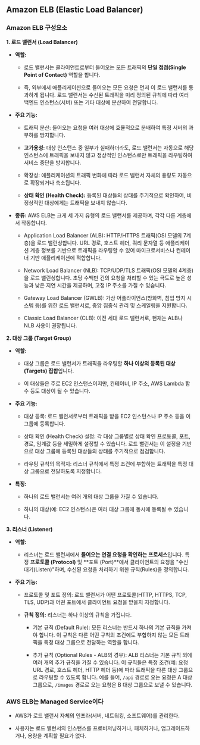 ## Amazon ELB (Elastic Load Balancer)

### Amazon ELB 구성요소

**1. 로드 밸런서 (Load Balancer)**

- **역할:**

  - 로드 밸런서는 클라이언트로부터 들어오는 모든 트래픽의 **단일 접점(Single Point of Contact)** 역할을 합니다.

  - 즉, 외부에서 애플리케이션으로 들어오는 모든 요청은 먼저 이 로드 밸런서를 통과하게 됩니다. 로드 밸런서는 수신된 트래픽을 미리 정의된 규칙에 따라 여러 백엔드 인스턴스(서버) 또는 기타 대상에 분산하여 전달합니다.

- **주요 기능:**

  - 트래픽 분산: 들어오는 요청을 여러 대상에 효율적으로 분배하여 특정 서버의 과부하를 방지합니다.

  - **고가용성:** 대상 인스턴스 중 일부가 실패하더라도, 로드 밸런서는 자동으로 해당 인스턴스에 트래픽을 보내지 않고 정상적인 인스턴스로만 트래픽을 라우팅하여 서비스 중단을 방지합니다.

  - 확장성: 애플리케이션의 트래픽 변화에 따라 로드 밸런서 자체의 용량도 자동으로 확장되거나 축소됩니다.

  - **상태 확인 (Health Check):** 등록된 대상들의 상태를 주기적으로 확인하여, 비정상적인 대상에게는 트래픽을 보내지 않습니다.

- **종류:** AWS ELB는 크게 세 가지 유형의 로드 밸런서를 제공하며, 각각 다른 계층에서 작동합니다.

  - Application Load Balancer (ALB): HTTP/HTTPS 트래픽(OSI 모델의 7계층)을 로드 밸런싱합니다. URL 경로, 호스트 헤더, 쿼리 문자열 등 애플리케이션 계층 정보를 기반으로 트래픽을 라우팅할 수 있어 마이크로서비스나 컨테이너 기반 애플리케이션에 적합합니다.

  - Network Load Balancer (NLB): TCP/UDP/TLS 트래픽(OSI 모델의 4계층)을 로드 밸런싱합니다. 초당 수백만 건의 요청을 처리할 수 있는 극도로 높은 성능과 낮은 지연 시간을 제공하며, 고정 IP 주소를 가질 수 있습니다.

  - Gateway Load Balancer (GWLB): 가상 어플라이언스(방화벽, 침입 방지 시스템 등)를 위한 로드 밸런서로, 중앙 집중식 관리 및 스케일링을 지원합니다.

  - Classic Load Balancer (CLB): 이전 세대 로드 밸런서로, 현재는 ALB나 NLB 사용이 권장됩니다.

**2. 대상 그룹 (Target Group)**

- **역할:**

  - 대상 그룹은 로드 밸런서가 트래픽을 라우팅할 **하나 이상의 등록된 대상(Targets) 집합**입니다.

  - 이 대상들은 주로 EC2 인스턴스이지만, 컨테이너, IP 주소, AWS Lambda 함수 등도 대상이 될 수 있습니다.

- **주요 기능:**

  - 대상 등록: 로드 밸런서로부터 트래픽을 받을 EC2 인스턴스나 IP 주소 등을 이 그룹에 등록합니다.

  - 상태 확인 (Health Check) 설정: 각 대상 그룹별로 상태 확인 프로토콜, 포트, 경로, 임계값 등을 세밀하게 설정할 수 있습니다. 로드 밸런서는 이 설정을 기반으로 대상 그룹에 등록된 대상들의 상태를 주기적으로 점검합니다.

  - 라우팅 규칙의 목적지: 리스너 규칙에서 특정 조건에 부합하는 트래픽을 특정 대상 그룹으로 전달하도록 지정합니다.

- **특징:**

  - 하나의 로드 밸런서는 여러 개의 대상 그룹을 가질 수 있습니다.

  - 하나의 대상(예: EC2 인스턴스)은 여러 대상 그룹에 동시에 등록될 수 있습니다.

**3. 리스너 (Listener)**

- **역할:**

  - 리스너는 로드 밸런서에서 **들어오는 연결 요청을 확인하는 프로세스**입니다. 특정 **프로토콜 (Protocol)** 및 **포트 (Port)**에서 클라이언트의 요청을 "수신 대기(Listen)"하며, 수신된 요청을 처리하기 위한 규칙(Rules)을 정의합니다.

- **주요 기능:**

  - 프로토콜 및 포트 정의: 로드 밸런서가 어떤 프로토콜(HTTP, HTTPS, TCP, TLS, UDP)과 어떤 포트에서 클라이언트 요청을 받을지 지정합니다.

  - **규칙 정의:** 리스너는 하나 이상의 규칙을 가집니다.

    - 기본 규칙 (Default Rule): 모든 리스너는 반드시 하나의 기본 규칙을 가져야 합니다. 이 규칙은 다른 어떤 규칙의 조건에도 부합하지 않는 모든 트래픽을 특정 대상 그룹으로 전달하는 역할을 합니다.

    - 추가 규칙 (Optional Rules - ALB의 경우): ALB 리스너는 기본 규칙 외에 여러 개의 추가 규칙을 가질 수 있습니다. 이 규칙들은 특정 조건(예: 요청 URL 경로, 호스트 헤더, HTTP 헤더 등)에 따라 트래픽을 다른 대상 그룹으로 라우팅할 수 있도록 합니다. 예를 들어, `/api` 경로로 오는 요청은 A 대상 그룹으로, `/images` 경로로 오는 요청은 B 대상 그룹으로 보낼 수 있습니다.

### AWS ELB는 Managed Service이다

- AWS가 로드 밸런서 자체의 인프라(서버, 네트워킹, 소프트웨어)를 관리한다.

- 사용자는 로드 밸런서의 인스턴스를 프로비저닝하거나, 패치하거나, 업그레이드하거나, 용량을 계획할 필요가 없다.
